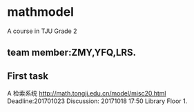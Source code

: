# mathmodel
A course in TJU Grade 2 
## team member:ZMY,YFQ,LRS.
## First task
A  检索系统  http://math.tongji.edu.cn/model/misc20.html
Deadline:201701023
Discussion: 20171018 17:50 Library Floor 1.
